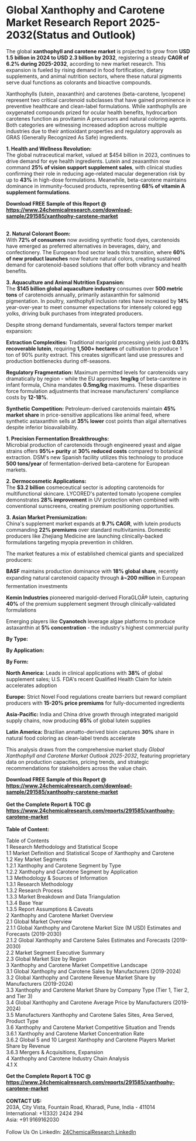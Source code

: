 <h1>Global Xanthophy and Carotene Market Research Report 2025-2032(Status and Outlook)</h1><p>The global <strong>xanthophyll and carotene market</strong> is projected to grow from <strong>USD 1.5 billion in 2024 to USD 2.3 billion by 2032</strong>, registering a steady <strong>CAGR of 6.2% during 2025-2032</strong>, according to new market research. This expansion is fueled by rising demand in food fortification, dietary supplements, and animal nutrition sectors, where these natural pigments serve dual functions as colorants and bioactive compounds.</p><p>Xanthophylls (lutein, zeaxanthin) and carotenes (beta-carotene, lycopene) represent two critical carotenoid subclasses that have gained prominence in preventive healthcare and clean-label formulations. While xanthophylls are oxygenated compounds prized for ocular health benefits, hydrocarbon carotenes function as provitamin A precursors and natural coloring agents. Both categories are witnessing increased adoption across multiple industries due to their antioxidant properties and regulatory approvals as GRAS (Generally Recognized As Safe) ingredients.</p><p><strong>1. Health and Wellness Revolution:</strong><br>
The global nutraceutical market, valued at $454 billion in 2023, continues to drive demand for eye health ingredients. Lutein and zeaxanthin now command <strong>25% of vision support supplement sales</strong>, with clinical studies confirming their role in reducing age-related macular degeneration risk by up to <strong>43%</strong> in high-dose formulations. Meanwhile, beta-carotene maintains dominance in immunity-focused products, representing <strong>68% of vitamin A supplement formulations</strong>.</p><div><b>Download FREE Sample of this Report @ 
            <a href="https://www.24chemicalresearch.com/download-sample/291585/xanthophy-carotene-market">
            https://www.24chemicalresearch.com/download-sample/291585/xanthophy-carotene-market</a></b></div><br><p><strong>2. Natural Colorant Boom:</strong><br>
With <strong>72% of consumers</strong> now avoiding synthetic food dyes, carotenoids have emerged as preferred alternatives in beverages, dairy, and confectionery. The European food sector leads this transition, where <strong>60% of new product launches</strong> now feature natural colors, creating sustained demand for carotenoid-based solutions that offer both vibrancy and health benefits.</p><p><strong>3. Aquaculture and Animal Nutrition Expansion:</strong><br>
The <strong>$145 billion global aquaculture industry</strong> consumes over <strong>500 metric tons</strong> of carotenoids annually, primarily astaxanthin for salmonid pigmentation. In poultry, xanthophyll inclusion rates have increased by <strong>14%</strong> year-over-year to meet consumer expectations for intensely colored egg yolks, driving bulk purchases from integrated producers.</p><p>Despite strong demand fundamentals, several factors temper market expansion:</p><p><strong>Extraction Complexities:</strong> Traditional marigold processing yields just <strong>0.03% recoverable lutein</strong>, requiring <strong>1,500+ hectares</strong> of cultivation to produce 1 ton of 90% purity extract. This creates significant land use pressures and production bottlenecks during off-seasons.</p><p><strong>Regulatory Fragmentation:</strong> Maximum permitted levels for carotenoids vary dramatically by region - while the EU approves <strong>1mg/kg</strong> of beta-carotene in infant formula, China mandates <strong>0.5mg/kg</strong> maximums. These disparities force formulation adjustments that increase manufacturers' compliance costs by <strong>12-18%</strong>.</p><p><strong>Synthetic Competition:</strong> Petroleum-derived carotenoids maintain <strong>45% market share</strong> in price-sensitive applications like animal feed, where synthetic astaxanthin sells at <strong>35% lower</strong> cost points than algal alternatives despite inferior bioavailability.</p><p><strong>1. Precision Fermentation Breakthroughs:</strong><br>
Microbial production of carotenoids through engineered yeast and algae strains offers <strong>95%+ purity</strong> at <strong>30% reduced costs</strong> compared to botanical extraction. DSM's new Spanish facility utilizes this technology to produce <strong>500 tons/year</strong> of fermentation-derived beta-carotene for European markets.</p><p><strong>2. Dermocosmetic Applications:</strong><br>
The <strong>$3.2 billion</strong> cosmeceutical sector is adopting carotenoids for multifunctional skincare. LYCORED's patented tomato lycopene complex demonstrates <strong>28% improvement</strong> in UV protection when combined with conventional sunscreens, creating premium positioning opportunities.</p><p><strong>3. Asian Market Premiumization:</strong><br>
China's supplement market expands at <strong>9.7% CAGR</strong>, with lutein products commanding <strong>22% premiums</strong> over standard multivitamins. Domestic producers like Zhejiang Medicine are launching clinically-backed formulations targeting myopia prevention in children.</p><p>The market features a mix of established chemical giants and specialized producers:</p><p><strong>BASF</strong> maintains production dominance with <strong>18% global share</strong>, recently expanding natural carotenoid capacity through <strong>â¬200 million</strong> in European fermentation investments</p><p><strong>Kemin Industries</strong> pioneered marigold-derived FloraGLOÂ® lutein, capturing <strong>40%</strong> of the premium supplement segment through clinically-validated formulations</p><p>Emerging players like <strong>Cyanotech</strong> leverage algae platforms to produce astaxanthin at <strong>5% concentration</strong> - the industry's highest commercial purity</p><p><strong>By Type:</strong></p><p><strong>By Application:</strong></p><p><strong>By Form:</strong></p><p><strong>North America:</strong> Leads in clinical applications with <strong>38%</strong> of global supplement sales; U.S. FDA's recent Qualified Health Claim for lutein accelerates adoption</p><p><strong>Europe:</strong> Strict Novel Food regulations create barriers but reward compliant producers with <strong>15-20% price premiums</strong> for fully-documented ingredients</p><p><strong>Asia-Pacific:</strong> India and China drive growth through integrated marigold supply chains, now producing <strong>65%</strong> of global lutein supplies</p><p><strong>Latin America:</strong> Brazilian annatto-derived bixin captures <strong>30%</strong> share in natural food coloring as clean-label trends accelerate</p><p>This analysis draws from the comprehensive market study <em>Global Xanthophyll and Carotene Market Outlook 2025-2032</em>, featuring proprietary data on production capacities, pricing trends, and strategic recommendations for stakeholders across the value chain.</p><div><b>Download FREE Sample of this Report @ 
            <a href="https://www.24chemicalresearch.com/download-sample/291585/xanthophy-carotene-market">
            https://www.24chemicalresearch.com/download-sample/291585/xanthophy-carotene-market</a></b></div><br><div><b>Get the Complete Report & TOC @ 
            <a href="https://www.24chemicalresearch.com/reports/291585/xanthophy-carotene-market">
            https://www.24chemicalresearch.com/reports/291585/xanthophy-carotene-market</a></b></div><br>
            <b>Table of Content:</b><p>Table of Contents<br />
1 Research Methodology and Statistical Scope<br />
1.1 Market Definition and Statistical Scope of Xanthophy and Carotene<br />
1.2 Key Market Segments<br />
1.2.1 Xanthophy and Carotene Segment by Type<br />
1.2.2 Xanthophy and Carotene Segment by Application<br />
1.3 Methodology & Sources of Information<br />
1.3.1 Research Methodology<br />
1.3.2 Research Process<br />
1.3.3 Market Breakdown and Data Triangulation<br />
1.3.4 Base Year<br />
1.3.5 Report Assumptions & Caveats<br />
2 Xanthophy and Carotene Market Overview<br />
2.1 Global Market Overview<br />
2.1.1 Global Xanthophy and Carotene Market Size (M USD) Estimates and Forecasts (2019-2030)<br />
2.1.2 Global Xanthophy and Carotene Sales Estimates and Forecasts (2019-2030)<br />
2.2 Market Segment Executive Summary<br />
2.3 Global Market Size by Region<br />
3 Xanthophy and Carotene Market Competitive Landscape<br />
3.1 Global Xanthophy and Carotene Sales by Manufacturers (2019-2024)<br />
3.2 Global Xanthophy and Carotene Revenue Market Share by Manufacturers (2019-2024)<br />
3.3 Xanthophy and Carotene Market Share by Company Type (Tier 1, Tier 2, and Tier 3)<br />
3.4 Global Xanthophy and Carotene Average Price by Manufacturers (2019-2024)<br />
3.5 Manufacturers Xanthophy and Carotene Sales Sites, Area Served, Product Type<br />
3.6 Xanthophy and Carotene Market Competitive Situation and Trends<br />
3.6.1 Xanthophy and Carotene Market Concentration Rate<br />
3.6.2 Global 5 and 10 Largest Xanthophy and Carotene Players Market Share by Revenue<br />
3.6.3 Mergers & Acquisitions, Expansion<br />
4 Xanthophy and Carotene Industry Chain Analysis<br />
4.1 X</p><div><b>Get the Complete Report & TOC @ 
            <a href="https://www.24chemicalresearch.com/reports/291585/xanthophy-carotene-market">
            https://www.24chemicalresearch.com/reports/291585/xanthophy-carotene-market</a></b></div><br><b>CONTACT US:</b><br>
            203A, City Vista, Fountain Road, Kharadi, Pune, India - 411014<br>
            International: +1(332) 2424 294<br>
            Asia: +91 9169162030 <br><br>
            Follow Us On LinkedIn: <a href="https://www.linkedin.com/company/24chemicalresearch/">24ChemicalResearch LinkedIn</a>